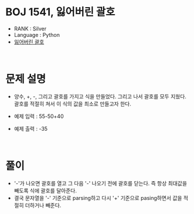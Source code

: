 # BOJ 1541, 잃어버린 괄호

- RANK : Silver
- Language : Python
- [잃어버린 괄호](https://www.acmicpc.net/problem/1541)

<br/>

# 문제 설명

- 양수, +, -, 그리고 괄호를 가지고 식을 만들었다. 그리고 나서 괄호를 모두 지웠다. 괄호를 적절히 쳐서 이 식의 값을 최소로 만들고자 한다.

- 예제 입력 : 55-50+40
- 예제 출력 : -35

<br/>

# 풀이

- '-'가 나오면 괄호를 열고 그 다음 '-' 나오기 전에 괄호를 닫는다. 즉 항상 최대값을 빼도록 식에 괄호를 달아준다.
- 결국 문자열을 '-' 기준으로 parsing하고 다시 '+' 기준으로 pasing하면서 값을 적절히 더하거나 빼준다.
